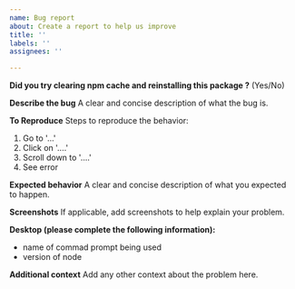 ```yaml
---
name: Bug report
about: Create a report to help us improve
title: ''
labels: ''
assignees: ''

---
```


**Did you try clearing npm cache and reinstalling this package ?**
(Yes/No)

**Describe the bug**
A clear and concise description of what the bug is.

**To Reproduce**
Steps to reproduce the behavior:
1. Go to '...'
2. Click on '....'
3. Scroll down to '....'
4. See error

**Expected behavior**
A clear and concise description of what you expected to happen.

**Screenshots**
If applicable, add screenshots to help explain your problem.

**Desktop (please complete the following information):**
 - name of commad prompt being used
 - version of node


**Additional context**
Add any other context about the problem here.
